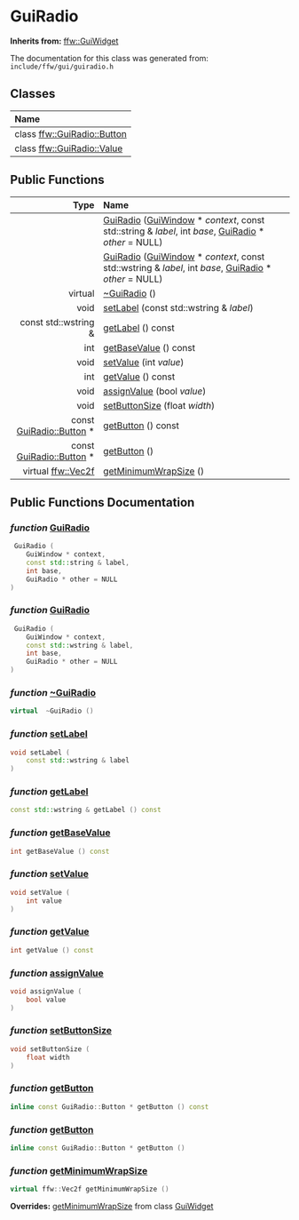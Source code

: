 GuiRadio
===================================


**Inherits from:** [ffw::GuiWidget](ffw_GuiWidget.html)

The documentation for this class was generated from: `include/ffw/gui/guiradio.h`



## Classes

| Name |
|:-----|
| class [ffw::GuiRadio::Button](ffw_GuiRadio_Button.html) |
| class [ffw::GuiRadio::Value](ffw_GuiRadio_Value.html) |


## Public Functions

| Type | Name |
| -------: | :------- |
|   | [GuiRadio](#9fb9dff3) ([GuiWindow](ffw_GuiWindow.html) * _context_, const std::string & _label_, int _base_, [GuiRadio](ffw_GuiRadio.html) * _other_ = NULL)  |
|   | [GuiRadio](#449e2be6) ([GuiWindow](ffw_GuiWindow.html) * _context_, const std::wstring & _label_, int _base_, [GuiRadio](ffw_GuiRadio.html) * _other_ = NULL)  |
|  virtual  | [~GuiRadio](#49046924) ()  |
|  void | [setLabel](#39cedeea) (const std::wstring & _label_)  |
|  const std::wstring & | [getLabel](#7774ed27) () const  |
|  int | [getBaseValue](#c93642f6) () const  |
|  void | [setValue](#2b025679) (int _value_)  |
|  int | [getValue](#04937874) () const  |
|  void | [assignValue](#696f023d) (bool _value_)  |
|  void | [setButtonSize](#c72925cc) (float _width_)  |
|  const [GuiRadio::Button](ffw_GuiRadio_Button.html) * | [getButton](#6698d94c) () const  |
|  const [GuiRadio::Button](ffw_GuiRadio_Button.html) * | [getButton](#206abf9f) ()  |
|  virtual [ffw::Vec2f](ffw.html#fcfaa6c5) | [getMinimumWrapSize](#1b50dcea) ()  |


## Public Functions Documentation

### _function_ <a id="9fb9dff3" href="#9fb9dff3">GuiRadio</a>

```cpp
 GuiRadio (
    GuiWindow * context,
    const std::string & label,
    int base,
    GuiRadio * other = NULL
) 
```



### _function_ <a id="449e2be6" href="#449e2be6">GuiRadio</a>

```cpp
 GuiRadio (
    GuiWindow * context,
    const std::wstring & label,
    int base,
    GuiRadio * other = NULL
) 
```



### _function_ <a id="49046924" href="#49046924">~GuiRadio</a>

```cpp
virtual  ~GuiRadio () 
```



### _function_ <a id="39cedeea" href="#39cedeea">setLabel</a>

```cpp
void setLabel (
    const std::wstring & label
) 
```



### _function_ <a id="7774ed27" href="#7774ed27">getLabel</a>

```cpp
const std::wstring & getLabel () const 
```



### _function_ <a id="c93642f6" href="#c93642f6">getBaseValue</a>

```cpp
int getBaseValue () const 
```



### _function_ <a id="2b025679" href="#2b025679">setValue</a>

```cpp
void setValue (
    int value
) 
```



### _function_ <a id="04937874" href="#04937874">getValue</a>

```cpp
int getValue () const 
```



### _function_ <a id="696f023d" href="#696f023d">assignValue</a>

```cpp
void assignValue (
    bool value
) 
```



### _function_ <a id="c72925cc" href="#c72925cc">setButtonSize</a>

```cpp
void setButtonSize (
    float width
) 
```



### _function_ <a id="6698d94c" href="#6698d94c">getButton</a>

```cpp
inline const GuiRadio::Button * getButton () const 
```



### _function_ <a id="206abf9f" href="#206abf9f">getButton</a>

```cpp
inline const GuiRadio::Button * getButton () 
```



### _function_ <a id="1b50dcea" href="#1b50dcea">getMinimumWrapSize</a>

```cpp
virtual ffw::Vec2f getMinimumWrapSize () 
```



**Overrides:** [getMinimumWrapSize](/doxygen/ffw_GuiWidget.md#c12efa3f) from class [GuiWidget](/doxygen/ffw_GuiWidget.md)



